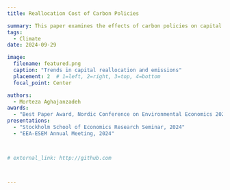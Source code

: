 ```yaml
---
title: Reallocation Cost of Carbon Policies

summary: This paper examines the effects of carbon policies on capital reallocation and emission reductions in the economy, using a model that captures the interactions between green and brown capital, productivity, and emissions. The model is estimated using data from the Swedish manufacturing sector between 1990 and 2015. Three key findings emerge from the analysis. First, the elasticity of substitution between green and brown capital is lower in high-emission industries, although the relative importance of green capital remains similar across both brown and green industries. Additionally, a positive correlation is found between productivity and emission intensity specifically in the brown industries. Second, the primary driver of emission reductions is the emission tax, which accounts for a 54% reduction, while improvements in emission technology contribute a further 50% reduction. However, productivity growth increases emissions by 64% through expanded production, leading to a net emission reduction of 40% over the study period. Third, the emission tax proves to be the most effective policy for reducing emissions. Equivalent reductions through green capital subsidies would require a 94% discount on the interest rate, leading to a 250% reduction in overall economic output. The model further predicts that the current tax rate will achieve a 45% reduction in emissions by 2040, falling short of the 75% target. To meet this goal, a tax rate 270% higher than the current level would be necessary.
tags:
  - Climate
date: 2024-09-29

image:
  filename: featured.png
  caption: "Trends in capital reallocation and emissions"
  placement: 2  # 1=left, 2=right, 3=top, 4=bottom
  focal_point: Center

authors:
  - Morteza Aghajanzadeh
awards:
  - "Best Paper Award, Nordic Conference on Environmental Economics 2024"
presentations:
  - "Stockholm School of Economics Research Seminar, 2024"
  - "EEA-ESEM Annual Meeting, 2024"



# external_link: http://github.com



---
```


